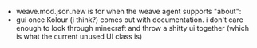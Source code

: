 * weave.mod.json.new is for when the weave agent supports "about":
* gui once Kolour (i think?) comes out with documentation. i don't care enough to look through minecraft and throw a
  shitty ui together (which is what the current unused UI class is)
